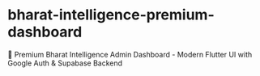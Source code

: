 # bharat-intelligence-premium-dashboard
🚀 Premium Bharat Intelligence Admin Dashboard - Modern Flutter UI with Google Auth &amp; Supabase Backend
